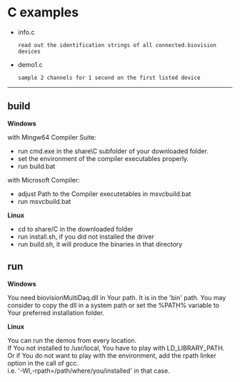 
# C examples


* info.c
           
      read out the identification strings of all connected.biovision devices
* demo1.c
      
      sample 2 channels for 1 second on the first listed device

---

## build
**Windows**

with Mingw64 Compiler Suite:

* run cmd.exe in the share\\C subfolder of your downloaded folder.
* set the environment of the compiler executables properly.
* run build.bat


with Microsoft Compiler:

* adjust Path to the Compiler executetables in msvcbuild.bat
* run msvcbuild.bat

**Linux**

* cd to share/C in the downloaded folder
* run install.sh, if you did not installed the driver
* run build.sh, it will produce the binaries in that directory


## run

**Windows**

You need biovisionMultiDaq.dll in Your path. It is in the 'bin' path. You may consider to copy the dll in a system path or set the %PATH% variable to Your preferred installation folder.

**Linux**

You can run the demos from every location.  
If You not installed to /usr/local, You have to play with LD_LIBRARY_PATH.  
Or if You do not want to play with the environment, add the rpath linker option in the call of gcc.  
i.e. '-Wl,-rpath=/path/where/you/installed' in that case.  
